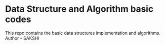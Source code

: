 # Data Structure and Algorithm basic codes
This repo contains the basic data structures implementation and algorithms.<br>
Author - SAKSHI
